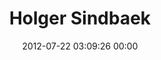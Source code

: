 ---
title: "Holger Sindbaek"
date: 2012-07-22 03:09:26 00:00
permalink: /holgersindbaek
twitter: "HolgerSindbaek"
likes: [1111,1109]
id: 1225
gravatar: "http://www.gravatar.com/avatar/bb80301d5d2e76b2d811cd4731cbc9ac"
---